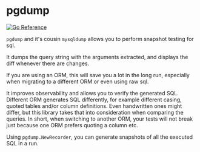 # pgdump
[![Go Reference](https://pkg.go.dev/badge/github.com/alextanhongpin/testdump/pgdump.svg)](https://pkg.go.dev/github.com/alextanhongpin/testdump/pgdump)


`pgdump` and it's cousin `mysqldump` allows you to perform snapshot testing for sql.

It dumps the query string with the arguments extracted, and displays the diff whenever there are changes.

If you are using an ORM, this will save you a lot in the long run, especially when migrating to a different ORM or even using raw sql.

It improves observability and allows you to verify the generated SQL. Different ORM generates SQL differently, for example different casing, quoted tables and/or column definitions. Even handwritten ones might differ, but this library takes that into consideration when comparing the queries. In short, when switching to another ORM, your tests will not break just because one ORM prefers quoting a column etc.

Using `pgdump.NewRecorder`, you can generate snapshots of all the executed SQL in a run.
